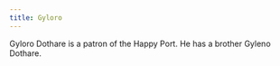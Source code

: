 ```yaml
---
title: Gyloro
---
```


Gyloro Dothare is a patron of the Happy Port. He has a brother Gyleno Dothare.


